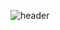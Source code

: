 
![header](https://capsule-render.vercel.app/api?type=waving&color=00ffff&height=150&section=header&text=Hi%2C%20%20I'm%20%20Ryan&fontSize=90&fontColor=0033cc)


<!--
**ryanosu/ryanosu** is a ✨ _special_ ✨ repository because its `README.md` (this file) appears on your GitHub profile.

Here are some ideas to get you started:

- 🔭 I’m currently working on ...
- 🌱 I’m currently learning ...
- 👯 I’m looking to collaborate on ...
- 🤔 I’m looking for help with ...
- 💬 Ask me about ...
- 📫 How to reach me: ...
- 😄 Pronouns: ...
- ⚡ Fun fact: ...
-->
